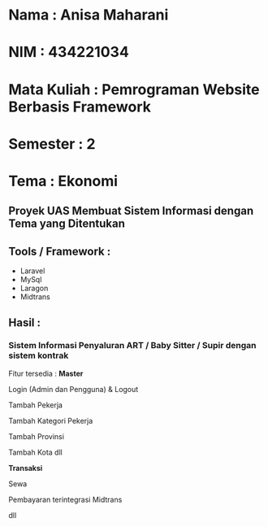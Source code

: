 # Nama : Anisa Maharani

# NIM : 434221034

# Mata Kuliah : Pemrograman Website Berbasis Framework

# Semester : 2

# Tema : Ekonomi

## Proyek UAS Membuat Sistem Informasi dengan Tema yang Ditentukan

## Tools / Framework :

* Laravel
* MySql
* Laragon
* Midtrans

## Hasil :

### **Sistem Informasi Penyaluran ART / Baby Sitter / Supir dengan sistem kontrak**

Fitur tersedia : **Master**

Login (Admin dan Pengguna) & Logout

Tambah Pekerja

Tambah Kategori Pekerja

Tambah Provinsi

Tambah Kota
dll

**Transaksi**

Sewa

Pembayaran terintegrasi Midtrans

dll
